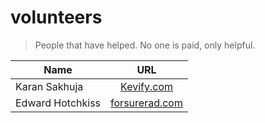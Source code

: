 
# volunteers

> People that have helped. No one is paid, only helpful.

| Name                 | URL                  |
| -------------------- |:--------------------:|
| Karan Sakhuja        | [Kevify.com](http://kevify.com/) |
| Edward Hotchkiss     | [forsurerad.com](http://forsurerad.com/) |
